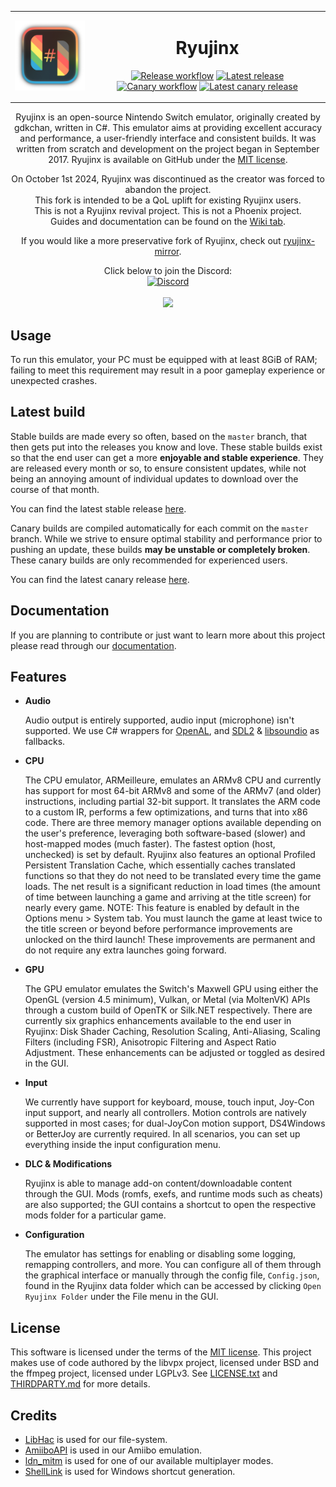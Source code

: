 <table align="center">
    <tr>
        <td align="center" width="25%">
            <img src="https://raw.githubusercontent.com/GreemDev/ryuassets/refs/heads/main/RyujinxApp_1024.png" alt="Ryujinx" >
        </td>
        <td align="center" width="75%">
          
# Ryujinx
          
[![Release workflow](https://github.com/Ryubing/Ryujinx/actions/workflows/release.yml/badge.svg)](https://github.com/Ryubing/Ryujinx/actions/workflows/release.yml)
[![Latest release](https://img.shields.io/github/v/release/GreemDev/Ryujinx)](https://github.com/Ryubing/Ryujinx/releases/latest)
  <br>
[![Canary workflow](https://github.com/Ryubing/Ryujinx/actions/workflows/canary.yml/badge.svg)](https://github.com/Ryubing/Ryujinx/actions/workflows/canary.yml)
[![Latest canary release](https://img.shields.io/github/v/release/Ryubing/Canary-Releases?label=canary)](https://github.com/Ryubing/Canary-Releases/releases/latest)
        </td>
    </tr>
</table>

<p align="center">
  Ryujinx is an open-source Nintendo Switch emulator, originally created by gdkchan, written in C#.
  This emulator aims at providing excellent accuracy and performance, a user-friendly interface and consistent builds.
  It was written from scratch and development on the project began in September 2017.
  Ryujinx is available on GitHub under the <a href="https://github.com/Ryubing/Ryujinx/blob/master/LICENSE.txt" target="_blank">MIT license</a>.
  <br />
</p>
<p align="center">
  On October 1st 2024, Ryujinx was discontinued as the creator was forced to abandon the project.
  <br>
  This fork is intended to be a QoL uplift for existing Ryujinx users.
  <br>
  This is not a Ryujinx revival project. This is not a Phoenix project.
  <br>
  Guides and documentation can be found on the <a href="https://github.com/Ryubing/Ryujinx/wiki">Wiki tab</a>.
</p>
<p align="center">
  If you would like a more preservative fork of Ryujinx, check out <a href="https://github.com/ryujinx-mirror/ryujinx">ryujinx-mirror</a>.
</p>

<p align="center">
    Click below to join the Discord:
    <br>
    <a href="https://discord.gg/PEuzjrFXUA">
        <img src="https://img.shields.io/discord/1294443224030511104?color=5865F2&label=Ryubing&logo=discord&logoColor=white" alt="Discord">
    </a>
    <br>
    <br>
    <img src="https://raw.githubusercontent.com/Ryubing/Ryujinx/refs/heads/master/docs/shell.png">
</p>

## Usage

To run this emulator, your PC must be equipped with at least 8GiB of RAM;
failing to meet this requirement may result in a poor gameplay experience or unexpected crashes.

## Latest build

Stable builds are made every so often, based on the `master` branch, that then gets put into the releases you know and love.
These stable builds exist so that the end user can get a more **enjoyable and stable experience**.
They are released every month or so, to ensure consistent updates, while not being an annoying amount of individual updates to download over the course of that month.

You can find the latest stable release [here](https://github.com/Ryubing/Ryujinx/releases/latest).

Canary builds are compiled automatically for each commit on the `master` branch.
While we strive to ensure optimal stability and performance prior to pushing an update, these builds **may be unstable or completely broken**.
These canary builds are only recommended for experienced users.

You can find the latest canary release [here](https://github.com/Ryubing/Canary-Releases/releases/latest).

## Documentation

If you are planning to contribute or just want to learn more about this project please read through our [documentation](docs/README.md).

## Features

- **Audio**

  Audio output is entirely supported, audio input (microphone) isn't supported.
  We use C# wrappers for [OpenAL](https://openal-soft.org/), and [SDL2](https://www.libsdl.org/) & [libsoundio](http://libsound.io/) as fallbacks.

- **CPU**

  The CPU emulator, ARMeilleure, emulates an ARMv8 CPU and currently has support for most 64-bit ARMv8 and some of the ARMv7 (and older) instructions, including partial 32-bit support.
  It translates the ARM code to a custom IR, performs a few optimizations, and turns that into x86 code.
  There are three memory manager options available depending on the user's preference, leveraging both software-based (slower) and host-mapped modes (much faster).
  The fastest option (host, unchecked) is set by default.
  Ryujinx also features an optional Profiled Persistent Translation Cache, which essentially caches translated functions so that they do not need to be translated every time the game loads.
  The net result is a significant reduction in load times (the amount of time between launching a game and arriving at the title screen) for nearly every game.
  NOTE: This feature is enabled by default in the Options menu > System tab.
  You must launch the game at least twice to the title screen or beyond before performance improvements are unlocked on the third launch!
  These improvements are permanent and do not require any extra launches going forward.

- **GPU**

  The GPU emulator emulates the Switch's Maxwell GPU using either the OpenGL (version 4.5 minimum), Vulkan, or Metal (via MoltenVK) APIs through a custom build of OpenTK or Silk.NET respectively.
  There are currently six graphics enhancements available to the end user in Ryujinx: Disk Shader Caching, Resolution Scaling, Anti-Aliasing, Scaling Filters (including FSR), Anisotropic Filtering and Aspect Ratio Adjustment.
  These enhancements can be adjusted or toggled as desired in the GUI.

- **Input**

  We currently have support for keyboard, mouse, touch input, Joy-Con input support, and nearly all controllers.
  Motion controls are natively supported in most cases; for dual-JoyCon motion support, DS4Windows or BetterJoy are currently required.
  In all scenarios, you can set up everything inside the input configuration menu.

- **DLC & Modifications**

  Ryujinx is able to manage add-on content/downloadable content through the GUI.
  Mods (romfs, exefs, and runtime mods such as cheats) are also supported;
  the GUI contains a shortcut to open the respective mods folder for a particular game.

- **Configuration**

  The emulator has settings for enabling or disabling some logging, remapping controllers, and more.
  You can configure all of them through the graphical interface or manually through the config file, `Config.json`, found in the Ryujinx data folder which can be accessed by clicking `Open Ryujinx Folder` under the File menu in the GUI.

## License

This software is licensed under the terms of the [MIT license](LICENSE.txt).
This project makes use of code authored by the libvpx project, licensed under BSD and the ffmpeg project, licensed under LGPLv3.
See [LICENSE.txt](LICENSE.txt) and [THIRDPARTY.md](distribution/legal/THIRDPARTY.md) for more details.

## Credits

- [LibHac](https://github.com/Thealexbarney/LibHac) is used for our file-system.
- [AmiiboAPI](https://www.amiiboapi.com) is used in our Amiibo emulation.
- [ldn_mitm](https://github.com/spacemeowx2/ldn_mitm) is used for one of our available multiplayer modes.
- [ShellLink](https://github.com/securifybv/ShellLink) is used for Windows shortcut generation.
